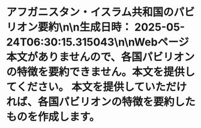 # アフガニスタン・イスラム共和国のパビリオン要約\n\n**生成日時：** 2025-05-24T06:30:15.315043\n\nWebページ本文がありませんので、各国パビリオンの特徴を要約できません。本文を提供してください。  本文を提供していただければ、各国パビリオンの特徴を要約したものを作成します。